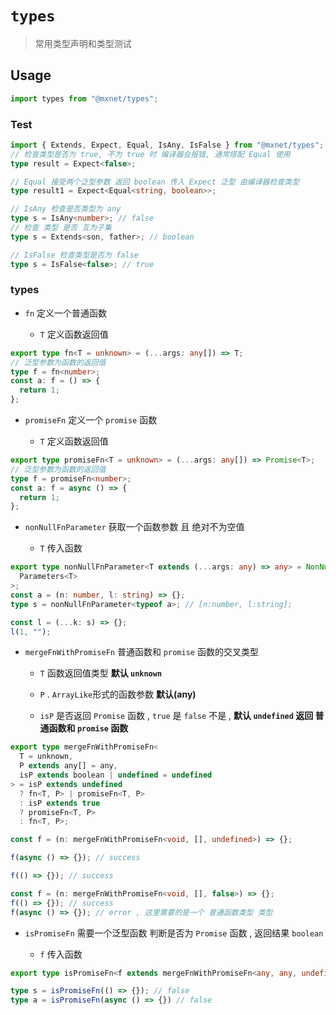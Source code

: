 <!--
 * @Author: 邱狮杰
 * @Date: 2022-08-28 10:51:40
 * @LastEditTime: 2022-08-28 14:30:52
 * @Description:
 * @FilePath: /repo/packages/types/README.md
-->

# `types`

> 常用类型声明和类型测试

## Usage

```ts
import types from "@mxnet/types";
```

### Test

```ts
import { Extends, Expect, Equal, IsAny, IsFalse } from "@mxnet/types";
// 检查类型是否为 true, 不为 true 时 编译器会报错, 通常搭配 Equal 使用
type result = Expect<false>;

// Equal 接受两个泛型参数 返回 boolean 传入 Expect 泛型 由编译器检查类型
type result1 = Expect<Equal<string, boolean>>;

// IsAny 检查是否类型为 any
type s = IsAny<number>; // false
// 检查 类型 是否 互为子集
type s = Extends<son, father>; // boolean

// IsFalse 检查类型是否为 false
type s = IsFalse<false>; // true
```

### types

- `fn` 定义一个普通函数

  - `T` 定义函数返回值

```ts
export type fn<T = unknown> = (...args: any[]) => T;
// 泛型参数为函数的返回值
type f = fn<number>;
const a: f = () => {
  return 1;
};
```

- `promiseFn` 定义一个 `promise` 函数

  - `T` 定义函数返回值

```ts
export type promiseFn<T = unknown> = (...args: any[]) => Promise<T>;
// 泛型参数为函数的返回值
type f = promiseFn<number>;
const a: f = async () => {
  return 1;
};
```

- `nonNullFnParameter` 获取一个函数参数 且 绝对不为空值

  - `T` 传入函数

```ts
export type nonNullFnParameter<T extends (...args: any) => any> = NonNullable<
  Parameters<T>
>;
const a = (n: number, l: string) => {};
type s = nonNullFnParameter<typeof a>; // [n:number, l:string];

const l = (...k: s) => {};
l(1, "");
```

- `mergeFnWithPromiseFn` 普通函数和 `promise` 函数的交叉类型

  - `T` 函数返回值类型 **默认 `unknown`**

  - `P` . `ArrayLike`形式的函数参数 **默认(any)**

  - `isP` 是否返回 `Promise` 函数 , `true` 是 `false` 不是 , **默认 `undefined` 返回 普通函数和 `promise` 函数**

```ts
export type mergeFnWithPromiseFn<
  T = unknown,
  P extends any[] = any,
  isP extends boolean | undefined = undefined
> = isP extends undefined
  ? fn<T, P> | promiseFn<T, P>
  : isP extends true
  ? promiseFn<T, P>
  : fn<T, P>;

const f = (n: mergeFnWithPromiseFn<void, [], undefined>) => {};

f(async () => {}); // success

f(() => {}); // success

const f = (n: mergeFnWithPromiseFn<void, [], false>) => {};
f(() => {}); // success
f(async () => {}); // error , 这里需要的是一个 普通函数类型 类型
```

- `isPromiseFn` 需要一个泛型函数 判断是否为 `Promise` 函数 , 返回结果 `boolean`

  - `f` 传入函数

```ts
export type isPromiseFn<f extends mergeFnWithPromiseFn<any, any, undefined>> =  Equal<ReturnType<f>, Promise<any>>;

type s = isPromiseFn(() => {}); // false
type a = isPromiseFn(async () => {}) // false
```
